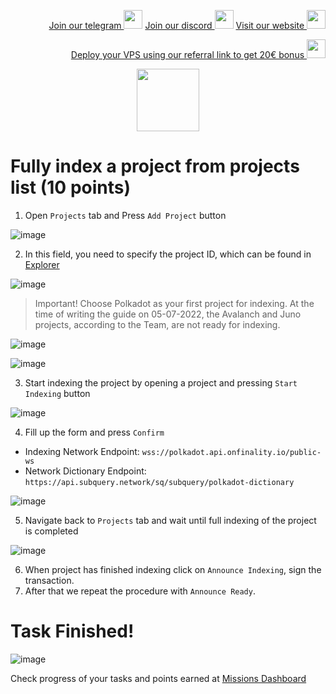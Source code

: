 <p style="font-size:14px" align="right">
<a href="https://t.me/kjnotes" target="_blank">Join our telegram <img src="https://user-images.githubusercontent.com/50621007/183283867-56b4d69f-bc6e-4939-b00a-72aa019d1aea.png" width="30"/></a>
<a href="https://discord.gg/QmGfDKrA" target="_blank">Join our discord <img src="https://user-images.githubusercontent.com/50621007/176236430-53b0f4de-41ff-41f7-92a1-4233890a90c8.png" width="30"/></a>
<a href="https://kjnodes.com/" target="_blank">Visit our website <img src="https://user-images.githubusercontent.com/50621007/168689709-7e537ca6-b6b8-4adc-9bd0-186ea4ea4aed.png" width="30"/></a>
</p>

<p style="font-size:14px" align="right">
<a href="https://hetzner.cloud/?ref=y8pQKS2nNy7i" target="_blank">Deploy your VPS using our referral link to get 20€ bonus <img src="https://user-images.githubusercontent.com/50621007/174612278-11716b2a-d662-487e-8085-3686278dd869.png" width="30"/></a>
</p>

<p align="center">
  <img height="100" height="auto" src="https://user-images.githubusercontent.com/50621007/177323789-e6be59ae-0dfa-4e86-b3a8-028a4f0c465c.png">
</p>

# Fully index a project from projects list (10 points)
1. Open `Projects` tab and Press `Add Project` button

![image](https://user-images.githubusercontent.com/50621007/177352127-5afb3cc1-5c92-4126-8b95-665be3f074ea.png)

2. In this field, you need to specify the project ID, which can be found in [Explorer](https://frontier.subquery.network/explorer)

![image](https://user-images.githubusercontent.com/50621007/177354045-5a0b5980-d88b-4e2e-842e-3c7042e8b24a.png)

> Important! Choose Polkadot as your first project for indexing. At the time of writing the guide on 05-07-2022, the Avalanch and Juno projects, according to the Team, are not ready for indexing.

![image](https://user-images.githubusercontent.com/50621007/177353894-fca3ec3f-4b0d-4d28-95ab-58e091537a56.png)

![image](https://user-images.githubusercontent.com/50621007/177353963-90095c34-80a0-433e-b696-a772fb52f7fb.png)

3. Start indexing the project by opening a project and pressing `Start Indexing` button

![image](https://user-images.githubusercontent.com/50621007/177354616-d2858395-7101-4aa5-930f-e8803e188b13.png)

4. Fill up the form and press `Confirm`
- Indexing Network Endpoint: `wss://polkadot.api.onfinality.io/public-ws`
- Network Dictionary Endpoint: `https://api.subquery.network/sq/subquery/polkadot-dictionary`

![image](https://user-images.githubusercontent.com/50621007/177360036-e13b13b9-d226-4a98-b261-4d44222de27a.png)

5. Navigate back to `Projects` tab and wait until full indexing of the project is completed

![image](https://user-images.githubusercontent.com/50621007/177358444-e8974100-87f8-4965-9c7a-be6246f9191c.png)

6. When project has finished indexing click on `Announce Indexing`, sign the transaction. 
7. After that we repeat the procedure with `Announce Ready`.

# Task Finished!

![image](https://user-images.githubusercontent.com/50621007/177359002-f24e96fd-03f1-4772-a3d2-4ece7e5ac6df.png)

Check progress of your tasks and points earned at [Missions Dashboard](https://frontier.subquery.network/missions/my-missions)